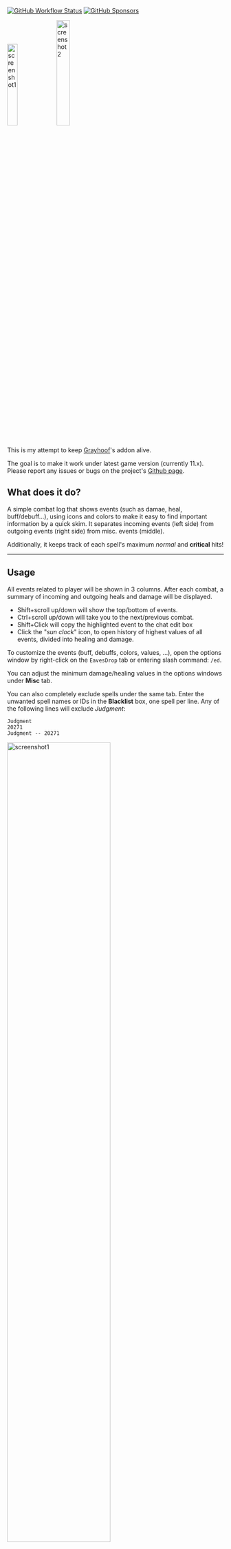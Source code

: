 [![GitHub Workflow Status](https://github.com/spamwax/EavesDrop/actions/workflows/bigwigs_pkg.yml/badge.svg?branch=main)](https://github.com/spamwax/EavesDrop/actions)
[![GitHub Sponsors](https://img.shields.io/github/sponsors/spamwax?style=for-the-badge&logo=github&color=green)](https://github.com/sponsors/spamwax?frequency=one-time)

<p><img src="misc/eaves1.png" alt="screenshot1" width="22%"/>
<img src="misc/eaves2.png" alt="screenshot2" width="25%"/></p>

This is my attempt to keep [Grayhoof](https://www.wowinterface.com/downloads/author-14368.html)'s addon alive.

The goal is to make it work under latest game version (currently 11.x). Please report any issues or bugs on the project's [Github page](https://github.com/spamwax/EavesDrop).

## What does it do?
A simple combat log that shows events (such as damae, heal, buff/debuff...), using icons and colors to make it easy to find
important information by a quick skim. It separates incoming events (left side) from outgoing events (right side) from misc. events (middle).

Additionally, it keeps track of each spell's maximum *normal* and **critical** hits!

----

## Usage
All events related to player will be shown in 3 columns. After each combat, a summary of incoming and outgoing heals and damage will be displayed.

- Shift+scroll up/down will show the top/bottom of events.
- Ctrl+scroll up/down will take you to the next/previous combat.
- Shift+Click will copy the highlighted event to the chat edit box
- Click the "*sun clock*" icon, to open history of highest values of all events, divided into healing and damage.

To customize the events (buff, debuffs, colors, values, ...), open the options window by right-click on the `EavesDrop` tab or entering slash command: `/ed`.

You can adjust the minimum damage/healing values in the options windows under **Misc** tab.

You can also completely exclude spells under the same tab. Enter the unwanted spell names or IDs in the **Blacklist** box, one spell per line. Any of the following lines will exclude *Judgment*:

```
Judgment
20271
Judgment -- 20271
```

<p><img src="misc/blacklist.png" alt="screenshot1" width="69%"/>

----

## Installation
### Using addon managers

Install [wago.iop app](https://addons.wago.io/app) or [CurseForge](https://download.curseforge.com/) and search for `EavesDrop` in the apps to install the addon.

### Manual Installation

Download the `EavesDrop.zip` file from either [wago.io](https://addons.wago.io/addons/eavesdrop) or [github.com](https://github.com/spamwax/EavesDrop/releases/latest).
Then follow these instructions:

1. Go into your WoW installation folder (e.g. `C:\Program Files (x86)\World of Warcraft\_retail_`).
2. Go into the `Interface` sub-folder.
3. Go into the `AddOns` sub-folder (if you don't have one, create it).
4. Copy/Extract this addon's folder into the `AddOns` folder.
5. Make sure the folder name is `EavesDrop`.

#### Verification

  The following folder paths will exist within your WoW Install directory:

```sh
    Interface\AddOns\EavesDrop\
    Interface\AddOns\EavesDrop\libs\
    Interface\AddOns\EavesDrop\locals\
```

  Look for the following (wrong) files as evidence of common mistakes:

  * If you have `Interface\AddOns\EavesDrop.toc`
    then you've extracted the zip file's contents without its
        folder structure, or copied the contents without the parent
        folder.
  * If you have `Interface\AddOns\EavesDrop\EavesDrop\EavesDrop.toc`
        then you've extracted the zip file into a folder an extra
        level deep. Move the files and any sub-folders up one level
        and remove the extra folder.
  * If you have `Interface\AddOns\EavesDrop-2.8\` or similar, you need to rename it to `EavesDrop`.

For more detailed instructions see [wowointerfaces](http://www.wowinterface.com/forums/faq.php?faq=install#faq_howto_install)'s FAQ.

----

Original [FAQ/Notes](misc/old_readme.md) by Grayhoof.
